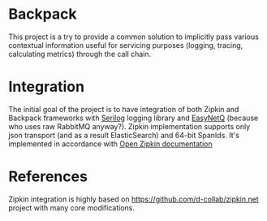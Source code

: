 # Backpack
This project is a try to provide a common solution to implicitly pass various contextual 
information useful for servicing purposes (logging, tracing, calculating metrics) through the call chain. 

# Integration
The initial goal of the project is to have integration of both Zipkin and Backpack frameworks with [Serilog](https://serilog.net/) logging library and [EasyNetQ](http://easynetq.com/) (because who uses raw RabbitMQ anyway?). Zipkin implementation supports only json transport (and as a result ElasticSearch) and 64-bit SpanIds. It's implemented in accordance with [Open Zipkin documentation](http://zipkin.io/pages/instrumenting.html)

# References
Zipkin integration is highly based on https://github.com/d-collab/zipkin.net project with many core modifications.
